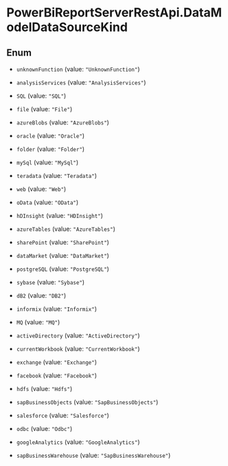 # PowerBiReportServerRestApi.DataModelDataSourceKind

## Enum


* `unknownFunction` (value: `"UnknownFunction"`)

* `analysisServices` (value: `"AnalysisServices"`)

* `SQL` (value: `"SQL"`)

* `file` (value: `"File"`)

* `azureBlobs` (value: `"AzureBlobs"`)

* `oracle` (value: `"Oracle"`)

* `folder` (value: `"Folder"`)

* `mySql` (value: `"MySql"`)

* `teradata` (value: `"Teradata"`)

* `web` (value: `"Web"`)

* `oData` (value: `"OData"`)

* `hDInsight` (value: `"HDInsight"`)

* `azureTables` (value: `"AzureTables"`)

* `sharePoint` (value: `"SharePoint"`)

* `dataMarket` (value: `"DataMarket"`)

* `postgreSQL` (value: `"PostgreSQL"`)

* `sybase` (value: `"Sybase"`)

* `dB2` (value: `"DB2"`)

* `informix` (value: `"Informix"`)

* `MQ` (value: `"MQ"`)

* `activeDirectory` (value: `"ActiveDirectory"`)

* `currentWorkbook` (value: `"CurrentWorkbook"`)

* `exchange` (value: `"Exchange"`)

* `facebook` (value: `"Facebook"`)

* `hdfs` (value: `"Hdfs"`)

* `sapBusinessObjects` (value: `"SapBusinessObjects"`)

* `salesforce` (value: `"Salesforce"`)

* `odbc` (value: `"Odbc"`)

* `googleAnalytics` (value: `"GoogleAnalytics"`)

* `sapBusinessWarehouse` (value: `"SapBusinessWarehouse"`)


